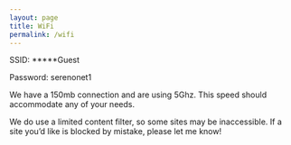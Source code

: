 ```yaml
---
layout: page
title: WiFi
permalink: /wifi
---
```



SSID: *****Guest

Password: serenonet1

We have a 150mb connection and are using 5Ghz. This speed should accommodate any of your needs.

We do use a limited content filter, so some sites may be inaccessible. If a site you’d like is blocked by mistake, please let me know!
